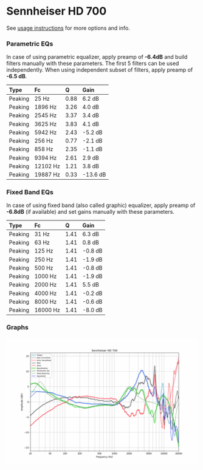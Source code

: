 # Sennheiser HD 700
See [usage instructions](https://github.com/jaakkopasanen/AutoEq#usage) for more options and info.

### Parametric EQs
In case of using parametric equalizer, apply preamp of **-6.4dB** and build filters manually
with these parameters. The first 5 filters can be used independently.
When using independent subset of filters, apply preamp of **-6.5 dB**.

| Type    | Fc       |    Q | Gain     |
|:--------|:---------|:-----|:---------|
| Peaking | 25 Hz    | 0.88 | 6.2 dB   |
| Peaking | 1896 Hz  | 3.26 | 4.0 dB   |
| Peaking | 2545 Hz  | 3.37 | 3.4 dB   |
| Peaking | 3625 Hz  | 3.83 | 4.1 dB   |
| Peaking | 5942 Hz  | 2.43 | -5.2 dB  |
| Peaking | 256 Hz   | 0.77 | -2.1 dB  |
| Peaking | 858 Hz   | 2.35 | -1.1 dB  |
| Peaking | 9394 Hz  | 2.61 | 2.9 dB   |
| Peaking | 12102 Hz | 1.21 | 3.8 dB   |
| Peaking | 19887 Hz | 0.33 | -13.6 dB |

### Fixed Band EQs
In case of using fixed band (also called graphic) equalizer, apply preamp of **-6.8dB**
(if available) and set gains manually with these parameters.

| Type    | Fc       |    Q | Gain    |
|:--------|:---------|:-----|:--------|
| Peaking | 31 Hz    | 1.41 | 6.3 dB  |
| Peaking | 63 Hz    | 1.41 | 0.8 dB  |
| Peaking | 125 Hz   | 1.41 | -0.8 dB |
| Peaking | 250 Hz   | 1.41 | -1.9 dB |
| Peaking | 500 Hz   | 1.41 | -0.8 dB |
| Peaking | 1000 Hz  | 1.41 | -1.9 dB |
| Peaking | 2000 Hz  | 1.41 | 5.5 dB  |
| Peaking | 4000 Hz  | 1.41 | -0.2 dB |
| Peaking | 8000 Hz  | 1.41 | -0.6 dB |
| Peaking | 16000 Hz | 1.41 | -8.0 dB |

### Graphs
![](./Sennheiser%20HD%20700.png)